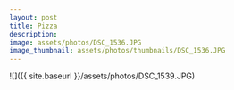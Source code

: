 ```yaml
---
layout: post
title: Pizza
description: 
image: assets/photos/DSC_1536.JPG
image_thumbnail: assets/photos/thumbnails/DSC_1536.JPG
---
```


<span class="image main">
![]({{ site.baseurl }}/assets/photos/DSC_1539.JPG)